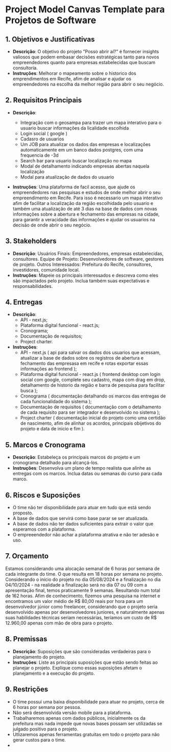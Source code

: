 # Project Model Canvas Template para Projetos de Software

## 1. Objetivos e Justificativas
- **Descrição**: O objetivo do projeto "Posso abrir aí?" é fornecer insights valiosos que podem embasar decisões estratégicas tanto para novos empreendedores quanto para empresas estabelecidas que buscam consultoria.
- **Instruções**: Melhorar o mapeamento sobre o historico dos emprendimentos em Recife, afim de analisar e ajudar  os empreendedores na escolha da melhor região para abrir o seu negócio. 

## 2. Requisitos Principais
- **Descrição**:
  - Integração com o geosampa para trazer um mapa interativo para o usuario buscar informações da licalidade escolhida
  - Login social ( google )
  - Cadasro de usuarios
  - Um JOB para atualizar os dados das empresas e localizações automaticamente em um banco dados postgres, com uma frequencia de -3d
  - Search bar para usuario buscar localização no mapa
  - Modal de detalhamento indicando empresas abertas naquela localização
  - Modal para atualização de dados do usuario

- **Instruções**: Uma plataforma de facil acesso, que ajude os empreendedores nas pesquisas e estudos de onde melhor abrir o seu empreendimento em Recife. Para isso é necessario um mapa interativo afim de facilitar a localização da região escolhidada pelo usuario e também uma atualização de até 3 dias na base de dados com novas informações sobre a abertura e fechamento das empresas na cidade, para garantir a veracidade das informações e ajudar os usuarios na decisão de onde abrir o seu negócio.

## 3. Stakeholders
- **Descrição**:
Usuários Finais: Empreendedores, empresas estabelecidas, consultores.
Equipe de Projeto: Desenvolvedores de software, gestores de projeto.
Outros Interessados: Prefeitura do Recife, consultores, investidores, comunidade local.
- **Instruções**: Mapeie os principais interessados e descreva como eles são impactados pelo projeto. Inclua também suas expectativas e responsabilidades.

## 4. Entregas
- **Descrição**:
  - API - next.js;
  - Plataforma digital funcional - react.js;
  - Cronograma;
  - Documentação de requisitos;
  - Project charter.
- **Instruções**:
  - API - next.js ( api para salvar os dados dos usuarios que acessam, atualizar a base de dados sobre os registros de abertura e fechamento das empresasa em recife e rotas exportar essas informações ao frontend );
  - Plataforma digital funcional - react.js ( frontend desktop com login social com google, complete seu cadastro, mapa com drag em drop, detalhamento de historio da região e barra de pesquisa para facilitar busca );
  - Cronograma ( documentação detalhando os marcos das entregas de cada funcionalidade do sistema );
  - Documentação de requisitos ( documentação com o detalhamento de cada requisito para ser integrador e desenvolvido no sistema );
  - Project charter ( documentação inicial do projeto como uma certidão de nascimento, afim de alinhar os acordos, principais obijetivos do projeto e data de inicio e fim ).

## 5. Marcos e Cronograma
- **Descrição**: Estabeleça os principais marcos do projeto e um cronograma detalhado para alcançá-los.
- **Instruções**: Desenvolva um plano de tempo realista que alinhe as entregas com os marcos. Inclua datas ou semanas do curso para cada marco.

## 6. Riscos e Suposições
- O time não ter disponibilidade para atuar em tudo que está sendo proposto.
- A base de dados que servirá como base parar se ser atualizada.
- A base de dados não ter dados suficientes para extrair o valor que esperamos com a plataforma.
- O empreeendedor não achar a plataforma atrativa e não ter adesão e uso.

## 7. Orçamento
Estamos considerando uma alocação semanal de 6 horas por semana de cada integrante do time. O que resulta em 18 horas por semana no projeto. Considerando o início do projeto no dia 05/08/2024 e a finalização no dia 04/10/2024 - na realidade a finalização será no dia 07 ou 09 com a apresentação final, temos praticamente 9 semanas. Resultando num total de 162 horas.
Afim de conhecimento, fizemos uma pesquisa na internet e encontramos um valor médio de R$ 80,00 reais por hora para um desenvolvedor júnior como freelancer, considerando que o projeto seria desenvolvido apenas por desenvolvedores juniores, e naturalmente apenas suas habilidades técnicas seriam necessárias, teríamos um custo de R$ 12.960,00 apenas com mão de obra para o projeto.

## 8. Premissas
- **Descrição**: Suposições que são consideradas verdadeiras para o planejamento do projeto.
- **Instruções**: Liste as principais suposições que estão sendo feitas ao planejar o projeto. Explique como essas suposições afetam o planejamento e a execução do projeto.

## 9. Restrições
- O time possuí uma baixa disponibilidade para atuar no projeto, cerca de 6 horas por semana por pessoa.
- Não será desenvolvida versão mobile para a plataforma.
- Trabalharemos apenas com dados públicos, inicialmente os da prefeitura mas nada impede que novas bases possam ser utilizadas se julgado positivo para o projeto.
- Utlizaremos apenas ferramentas gratuitas em todo o projeto para não gerar custos para o time.
- 
